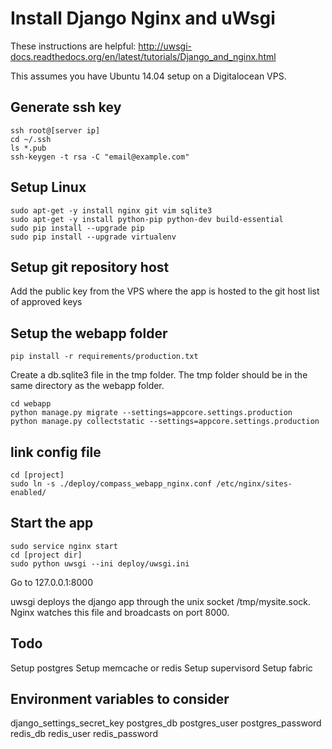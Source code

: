 # Install Django Nginx and uWsgi

These instructions are helpful:
http://uwsgi-docs.readthedocs.org/en/latest/tutorials/Django_and_nginx.html

This assumes you have Ubuntu 14.04 setup on a Digitalocean VPS.

## Generate ssh key

```
ssh root@[server ip]  
cd ~/.ssh  
ls *.pub  
ssh-keygen -t rsa -C "email@example.com"  
```

## Setup Linux

```
sudo apt-get -y install nginx git vim sqlite3  
sudo apt-get -y install python-pip python-dev build-essential  
sudo pip install --upgrade pip  
sudo pip install --upgrade virtualenv  
```

## Setup git repository host

Add the public key from the VPS where the app is hosted to the git host list of
approved keys

## Setup the webapp folder

`pip install -r requirements/production.txt`

Create a db.sqlite3 file in the tmp folder. The tmp folder should be
in the same directory as the webapp folder.

```
cd webapp  
python manage.py migrate --settings=appcore.settings.production
python manage.py collectstatic --settings=appcore.settings.production
```

## link config file

```
cd [project]  
sudo ln -s ./deploy/compass_webapp_nginx.conf /etc/nginx/sites-enabled/
```

## Start the app

```
sudo service nginx start  
cd [project dir]  
sudo python uwsgi --ini deploy/uwsgi.ini
```

Go to 127.0.0.1:8000

uwsgi deploys the django app through the unix socket /tmp/mysite.sock. Nginx
watches this file and broadcasts on port 8000.

## Todo

Setup postgres
Setup memcache or redis
Setup supervisord
Setup fabric

## Environment variables to consider

django_settings_secret_key
postgres_db
postgres_user
postgres_password
redis_db
redis_user
redis_password



